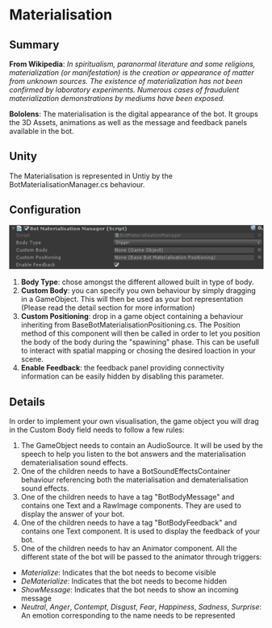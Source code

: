 Materialisation
===============

## Summary
**From Wikipedia**: *In spiritualism, paranormal literature and some religions, materialization (or manifestation) is the creation or appearance of matter from unknown sources. The existence of materialization has not been confirmed by laboratory experiments. Numerous cases of fraudulent materialization demonstrations by mediums have been exposed.*

**Bololens**: The materialisation is the digital appearance of the bot. It groups the 3D Assets, animations as well as the message and feedback panels available in the bot. 

## Unity
The Materialisation is represented in Untiy by the BotMaterialisationManager.cs behaviour.

## Configuration
![Configuration](Pictures/Materialisation.png)

1. **Body Type**: chose amongst the different allowed built in type of body.
2. **Custom Body**: you can specify you own behaviour by simply dragging in a GameObject. This will then be used as your bot representation (Please read the detail section for more information)
3. **Custom Positioning**: drop in a game object containing a behaviour inheriting from BaseBotMaterialisationPositioning.cs. The Position method of this component will then be called in order to let you position the body of the body during the "spawining" phase. This can be usefull to interact with spatial mapping or chosing the desired loaction in your scene.
4. **Enable Feedback**: the feedback panel providing connectivity information can be easily hidden by disabling this parameter. 

## Details
In order to implement your own visualisation, the game object you will drag in the Custom Body field needs to follow a few rules:
1. The GameObject needs to contain an AudioSource. It will be used by the speech to help you listen to the bot answers and the materialisation dematerialisation sound effects.
2. One of the children needs to have a BotSoundEffectsContainer behaviour referencing both the materialisation and dematerialisation sound effects.
3. One of the children needs to have a tag "BotBodyMessage" and contains one Text and a RawImage components. They are used to display the answer of your bot.
4. One of the children needs to have a tag "BotBodyFeedback" and contains one Text component. It is used to display the feedback of your bot.
5. One of the children needs to hav an Animator component. All the different state of the bot will be passed to the animator through triggers:
 - *Materialize*: Indicates that the bot needs to become visible
 - *DeMaterialize*: Indicates that the bot needs to become hidden
 - *ShowMessage*: Indicates that the bot needs to show an incoming message
 - *Neutral*, *Anger*, *Contempt*, *Disgust*, *Fear*, *Happiness*, *Sadness*, *Surprise*: An emotion corresponding to the name needs to be represented